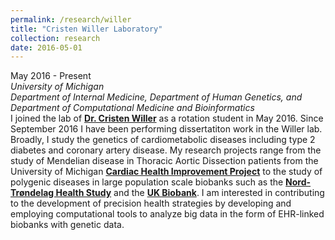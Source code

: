 ```yaml
---
permalink: /research/willer
title: "Cristen Willer Laboratory"
collection: research
date: 2016-05-01
---
```


May 2016 - Present  
*University of Michigan*  
*Department of Internal Medicine, Department of Human Genetics, and Department of Computational Medicine and Bioinformatics*  
I joined the lab of [**Dr. Cristen Willer**](http://www.umich.edu/~willerim/) as a rotation student in May 2016. Since September 2016 I have been performing dissertatiton work in the Willer lab. Broadly, I study the genetics of cardiometabolic diseases including type 2 diabetes and coronary artery disease. My research projects range from the study of Mendelian disease in Thoracic Aortic Dissection patients from the University of Michigan [**Cardiac Health Improvement Project**](https://www.umcvc.org/cardiovascular-health-improvement-project-chip-study) to the study of polygenic diseases in large population scale biobanks such as the [**Nord-Trøndelag Health Study**](https://www.ntnu.edu/hunt) and the [**UK Biobank**](https://www.ukbiobank.ac.uk). I am interested in contributing to the development of precision health strategies by developing and employing computational tools to analyze big data in the form of EHR-linked biobanks with genetic data. 
